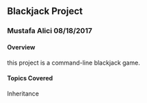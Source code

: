 ## Blackjack Project
### Mustafa Alici 08/18/2017

#### Overview
this project is a command-line blackjack game.

#### Topics Covered
Inheritance

